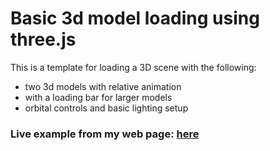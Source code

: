 # Basic 3d model loading using three.js
This is a template for loading a 3D scene with the following:
* two 3d models with relative animation
* with a loading bar for larger models
* orbital controls and basic lighting setup

### Live example from my web page: [here](https://kentv.info/3dworlds/covidnighthawks/ ) 

